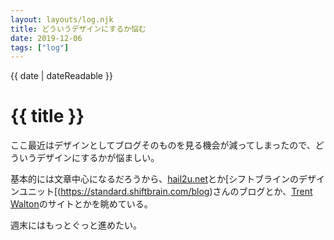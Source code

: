 ```yaml
---
layout: layouts/log.njk
title: どういうデザインにするか悩む
date: 2019-12-06
tags: ["log"]
---
```


<time datetime="{{ date | dateIso }}">{{ date | dateReadable }}</time>

# {{ title }}

ここ最近はデザインとしてブログそのものを見る機会が減ってしまったので、どういうデザインにするかが悩ましい。

基本的には文章中心になるだろうから、[hail2u.net](https://hail2u.net/)とか[シフトブラインのデザインユニット[(https://standard.shiftbrain.com/blog)さんのブログとか、[Trent Walton](https://trentwalton.com/)のサイトとかを眺めている。

週末にはもっとぐっと進めたい。
